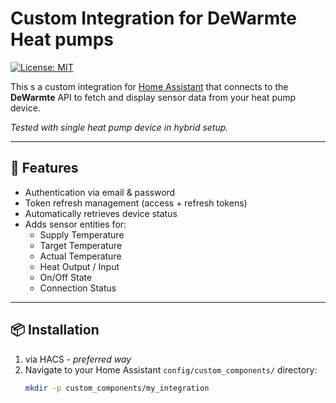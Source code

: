 # Custom Integration for DeWarmte Heat pumps

[![License: MIT](https://img.shields.io/badge/license-MIT-blue.svg)](LICENSE)

This s a custom integration for [Home Assistant](https://www.home-assistant.io) that connects to the **DeWarmte** API to fetch and display sensor data from your heat pump device.

*Tested with single heat pump device in hybrid setup.*

---

## 🔧 Features

- Authentication via email & password
- Token refresh management (access + refresh tokens)
- Automatically retrieves device status
- Adds sensor entities for:
  - Supply Temperature
  - Target Temperature
  - Actual Temperature
  - Heat Output / Input
  - On/Off State
  - Connection Status

---

## 📦 Installation

1. via HACS - _preferred way_
1. Navigate to your Home Assistant `config/custom_components/` directory:
   ```bash
   mkdir -p custom_components/my_integration

